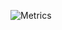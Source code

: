 ![Metrics](https://metrics.lecoq.io/fity?template=classic&config.timezone=Asia%2FShanghai&config.animated=true)

<!-- code generated from https://metrics.lecoq.io/ -->
